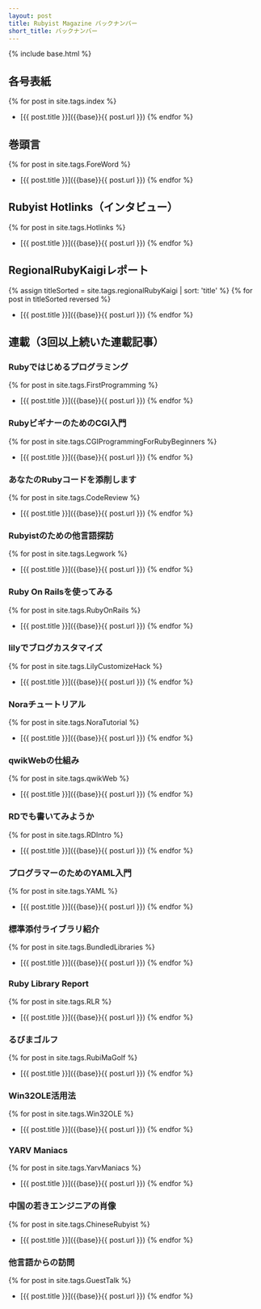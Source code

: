 ```yaml
---
layout: post
title: Rubyist Magazine バックナンバー
short_title: バックナンバー
---
```

{% include base.html %}

## 各号表紙

{% for post in site.tags.index %}
- [{{ post.title }}]({{base}}{{ post.url }})
{% endfor %}

## 巻頭言

{% for post in site.tags.ForeWord %}
- [{{ post.title }}]({{base}}{{ post.url }})
{% endfor %}

## Rubyist Hotlinks（インタビュー）

{% for post in site.tags.Hotlinks %}
- [{{ post.title }}]({{base}}{{ post.url }})
{% endfor %}

## RegionalRubyKaigiレポート

{% assign titleSorted = site.tags.regionalRubyKaigi | sort: 'title' %}
{% for post in titleSorted reversed %}
- [{{ post.title }}]({{base}}{{ post.url }})
{% endfor %}

## 連載（3回以上続いた連載記事）

### Rubyではじめるプログラミング

{% for post in site.tags.FirstProgramming %}
- [{{ post.title }}]({{base}}{{ post.url }})
{% endfor %}

### RubyビギナーのためのCGI入門

{% for post in site.tags.CGIProgrammingForRubyBeginners %}
- [{{ post.title }}]({{base}}{{ post.url }})
{% endfor %}

### あなたのRubyコードを添削します

{% for post in site.tags.CodeReview %}
- [{{ post.title }}]({{base}}{{ post.url }})
{% endfor %}

### Rubyistのための他言語探訪

{% for post in site.tags.Legwork %}
- [{{ post.title }}]({{base}}{{ post.url }})
{% endfor %}

### Ruby On Railsを使ってみる

{% for post in site.tags.RubyOnRails %}
- [{{ post.title }}]({{base}}{{ post.url }})
{% endfor %}

### lilyでブログカスタマイズ

{% for post in site.tags.LilyCustomizeHack %}
- [{{ post.title }}]({{base}}{{ post.url }})
{% endfor %}

### Noraチュートリアル

{% for post in site.tags.NoraTutorial %}
- [{{ post.title }}]({{base}}{{ post.url }})
{% endfor %}

### qwikWebの仕組み

{% for post in site.tags.qwikWeb %}
- [{{ post.title }}]({{base}}{{ post.url }})
{% endfor %}

### RDでも書いてみようか

{% for post in site.tags.RDIntro %}
- [{{ post.title }}]({{base}}{{ post.url }})
{% endfor %}

### プログラマーのためのYAML入門

{% for post in site.tags.YAML %}
- [{{ post.title }}]({{base}}{{ post.url }})
{% endfor %}

### 標準添付ライブラリ紹介

{% for post in site.tags.BundledLibraries %}
- [{{ post.title }}]({{base}}{{ post.url }})
{% endfor %}

### Ruby Library Report

{% for post in site.tags.RLR %}
- [{{ post.title }}]({{base}}{{ post.url }})
{% endfor %}

### るびまゴルフ

{% for post in site.tags.RubiMaGolf %}
- [{{ post.title }}]({{base}}{{ post.url }})
{% endfor %}

### Win32OLE活用法

{% for post in site.tags.Win32OLE %}
- [{{ post.title }}]({{base}}{{ post.url }})
{% endfor %}

### YARV Maniacs

{% for post in site.tags.YarvManiacs %}
- [{{ post.title }}]({{base}}{{ post.url }})
{% endfor %}

### 中国の若きエンジニアの肖像

{% for post in site.tags.ChineseRubyist %}
- [{{ post.title }}]({{base}}{{ post.url }})
{% endfor %}

### 他言語からの訪問

{% for post in site.tags.GuestTalk %}
- [{{ post.title }}]({{base}}{{ post.url }})
{% endfor %}
